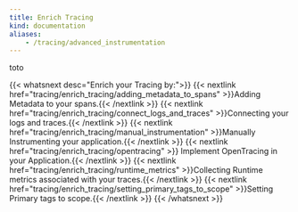 ```yaml
---
title: Enrich Tracing
kind: documentation
aliases:
    - /tracing/advanced_instrumentation
---
```


toto

{{< whatsnext desc="Enrich your Tracing by:">}}
    {{< nextlink href="tracing/enrich_tracing/adding_metadata_to_spans" >}}Adding Metadata to your spans.{{< /nextlink >}}
    {{< nextlink href="tracing/enrich_tracing/connect_logs_and_traces" >}}Connecting your logs and traces.{{< /nextlink >}}
    {{< nextlink href="tracing/enrich_tracing/manual_instrumentation" >}}Manually Instrumenting your application.{{< /nextlink >}}
    {{< nextlink href="tracing/enrich_tracing/opentracing" >}} Implement OpenTracing in your Application.{{< /nextlink >}}
    {{< nextlink href="tracing/enrich_tracing/runtime_metrics" >}}Collecting Runtime metrics associated with your traces.{{< /nextlink >}}
    {{< nextlink href="tracing/enrich_tracing/setting_primary_tags_to_scope" >}}Setting Primary tags to scope.{{< /nextlink >}}
{{< /whatsnext >}}

